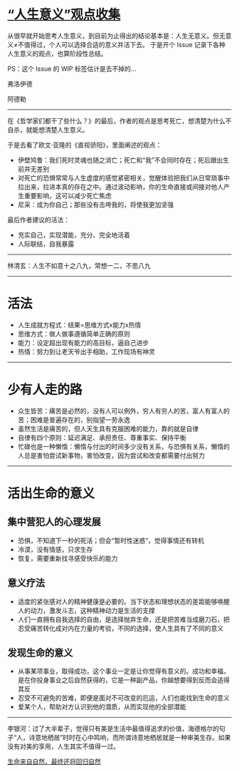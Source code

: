 # [“人生意义”观点收集](https://github.com/zzy131250/gitblog/issues/7)

从很早就开始思考人生意义，到目前为止得出的结论基本是：人生无意义。但无意义≠不值得过，个人可以选择合适的意义并活下去。
于是开个 Issue 记录下各种人生意义的观点，也算阶段性总结。

PS：这个 Issue 的 WIP 标签估计是去不掉的...

弗洛伊德

阿德勒

---

在《哲学家们都干了些什么？》的最后，作者的观点是思考死亡，想清楚为什么不自杀，就能想清楚人生意义。

于是去看了欧文·亚隆的《直视骄阳》，里面阐述的观点：

- 伊壁鸠鲁：我们死时灵魂也随之消亡；死亡和“我”不会同时存在；死后跟出生前并无差别
- 对死亡的恐惧常常与人生虚度的感觉紧密相关，觉醒体验把我们从日常琐事中拉出来，拉进本真的存在之中。通过波动影响，你的生命直接或间接对他人产生重要影响，这可以减少死亡焦虑
- 尼采：成为你自己；那些没有击垮我的，将使我更加坚强

最后作者建议的活法：

- 充实自己，实现潜能，充分、完全地活着
- 人际联结，自我暴露

---

林清玄：人生不如意十之八九，常想一二，不思八九

---

# 活法
- 人生成就方程式：结果=思维方式x能力x热情
- 思维方式：做人做事遵循简单正确的原则
- 能力：设定超出现有能力的高目标，逼自己进步
- 热情：努力到让老天爷出手相助，工作现场有神灵

---

# 少有人走的路
- 众生皆苦：痛苦是必然的，没有人可以例外，穷人有穷人的苦，富人有富人的苦；困难是普遍存在的，别指望一劳永逸
- 虽然生活是痛苦的，但人天生具有克服困难的能力，靠的就是自律
- 自律有四个原则：延迟满足、承担责任、尊重事实、保持平衡
- 忙碌也是一种懒惰：懒惰与付出的时间多少没有关系，与恐惧有关系，懒惰的人总是害怕尝试新事物，害怕改变，因为尝试和改变都需要付出努力

---

# 活出生命的意义
## 集中营犯人的心理发展
- 恐惧，不知道下一秒的死活；但会“暂时性迷惑”，觉得事情还有转机
- 冷漠，没有情感，只求生存
- 恢复，需要重新找寻感受快乐的能力

## 意义疗法
- 适度的紧张感对人的精神健康是必要的。当下状态和理想状态的差距能够唤醒人的动力，激发斗志，这种精神动力是生活的支撑
- 人们一直拥有自我选择的自由，是选择抛弃生命，还是把苦难当成磨刀石，把忍受痛苦转化成对内在力量的考验，不同的选择，使人生具有了不同的意义

## 发现生命的意义
- 从事某项事业，取得成功，这个事业一定是让你觉得有意义的。成功和幸福，是在你投身事业之后自然获得的，它是一种副产品，你越想要得到反而会适得其反
- 忍受不可避免的苦难，即便是面对不可改变的厄运，人们也能找到生命的意义
- 爱某个人，帮助对方认识到他的潜质，从而实现他的全部潜能

---

李银河：过了大半辈子，觉得只有美是生活中最值得追求的价值，海德格尔的句子“人，诗意地栖居”时时在心中鸣响，而所谓诗意地栖居就是一种审美生存。如果没有对美的享用，人生其实不值得一过。

[生命来自自然，最终还将回归自然](https://mp.weixin.qq.com/s/yOjxk3Y8rzQAauHH-mDDNg)